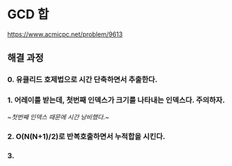 # GCD 합
https://www.acmicpc.net/problem/9613
## 해결 과정
### 0. 유클리드 호제법으로 시간 단축하면서 추출한다.
### 1. 어레이를 받는데, 첫번째 인덱스가 크기를 나타내는 인덱스다. 주의하자.
*~첫번째 인덱스 때문에 시간 낭비했다.~*
### 2. O(N(N+1)/2)로 반복호출하면서 누적합을 시킨다.
### 3. 
